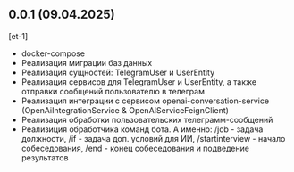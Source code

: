 
## 0.0.1 (09.04.2025)
[et-1]
* docker-compose
* Реализация миграции баз данных
* Реализация сущностей: TelegramUser и UserEntity
* Реализация сервисов для TelegramUser и UserEntity, а также отправки сообщений пользователю в телеграм
* Реализация интеграции с сервисом openai-conversation-service (OpenAiIntegrationService & OpenAIServiceFeignClient)
* Реализация обработки пользовательских телеграмм-сообщений
* Реализиция обработчика команд бота. А именно: /job - задача должности, /if - задача доп. условий для ИИ, /startinterview - начало собеседования, /end - конец собеседования и подведение результатов
















